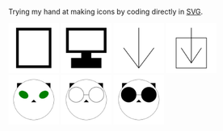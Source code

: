 Trying my hand at making icons by coding directly in [SVG](https://www.w3.org/TR/SVG2/).

<img src="device/mobile.svg" width="100" height="100"/>
<img src="device/desktop.svg" width="100" height="100"/>

<img src="file/downarrow.svg" width="100" height="100"/>
<img src="file/download.svg" width="100" height="100"/>

<img src="cat/cat.svg" width="100" height="100"/>
<img src="cat/catglasses.svg" width="100" height="100"/>
<img src="cat/catshades.svg" width="100" height="100"/>

